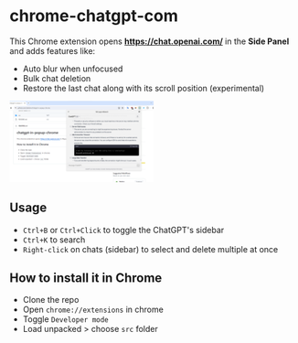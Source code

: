 # chrome-chatgpt-com

This Chrome extension opens **https://chat.openai.com/** in the **Side Panel** and adds features like:
- Auto blur when unfocused
- Bulk chat deletion
- Restore the last chat along with its scroll position (experimental)

<img src="https://github.com/dpikalov/chatgpt-in-popup-chrome/blob/main/artworks/screenshot.png?raw=true" width="50%">

## Usage

- `Ctrl+B` or `Ctrl+Click` to toggle the ChatGPT's sidebar
- `Ctrl+K` to search
- `Right-click` on chats (sidebar) to select and delete multiple at once


## How to install it in Chrome
- Clone the repo
- Open ```chrome://extensions``` in chrome
- Toggle ```Developer mode```
- Load unpacked > choose ```src``` folder
  



